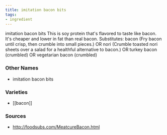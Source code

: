 ```yaml
---
title: imitation bacon bits
tags:
- ingredient
---
```

imitation bacon bits This is soy protein that's flavored to taste like bacon. It's cheaper and lower in fat than real bacon. Substitutes: bacon (Fry bacon until crisp, then crumble into small pieces.) OR nori (Crumble toasted nori sheets over a salad for a healthful alternative to bacon.) OR turkey bacon (crumbled) OR vegetarian bacon (crumbled)

### Other Names

* imitation bacon bits

### Varieties

* [[bacon]]

### Sources
* http://foodsubs.com/MeatcureBacon.html
